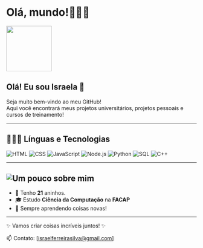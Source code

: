 
# Olá, mundo!🩷🩷🩷 

   <img src="https://media4.giphy.com/media/v1.Y2lkPTc5MGI3NjExdzljMWtzMGc5MDdkcWZmc200bnAzanp0M21pMWh3eDJ4bjB5NnVyZyZlcD12MV9pbnRlcm5hbF9naWZfYnlfaWQmY3Q9Zw/hENDkVRxKsctCpuAun/giphy.gif" width="120"/>

   ## Olá! Eu sou Israela 🌷

 Seja muito bem-vindo ao meu GitHub!  
Aqui você encontrará meus projetos universitários, projetos pessoais e cursos de treinamento!

---

## 👩🏼‍💻 Línguas e Tecnologias

![HTML](https://img.icons8.com/windows/32/F25081/html.png) 
![CSS](https://img.icons8.com/material-outlined/32/F25081/css.png) 
![JavaScript](https://img.icons8.com/parakeet-line/32/F25081/js.png) 
![Node.js](https://img.icons8.com/windows/32/F25081/nodejs.png) 
![Python](https://img.icons8.com/connect/32/F25081/python.png) 
![SQL](https://img.icons8.com/material-outlined/32/F25081/sql.png) 
![C++](https://img.icons8.com/ios-filled/32/F25081/c-plus-plus-logo.png) 

---

## ![Um pouco sobre mim](https://img.icons8.com/emoji/48/tulip-emoji.png)

- 🌸 Tenho **21** aninhos.  
- 🎓 Estudo **Ciência da Computação** na **FACAP**  
- 🚀 Sempre aprendendo coisas novas!  

---

✨ Vamos criar coisas incríveis juntos! ✨  

📫 Contato: [israelferreirasilva@gmail.com]



<!--
**IsraelaSilva/IsraelaSilva** is a ✨ _special_ ✨ repository because its `README.md` (this file) appears on your GitHub profile.

Here are some ideas to get you started:

- 🔭 I’m currently working on ...
- 🌱 I’m currently learning ...
- 👯 I’m looking to collaborate on ...
- 🤔 I’m looking for help with ...
- 💬 Ask me about ...
- 📫 How to reach me: ...
- 😄 Pronouns: ...
- ⚡ Fun fact: ...
-->
